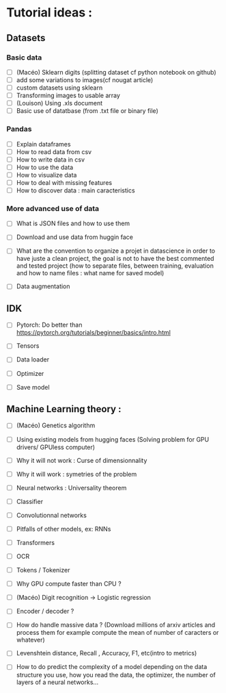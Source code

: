# Tutorial ideas :

## Datasets

### Basic data
 - [ ] (Macéo) Sklearn digits (splitting dataset cf python notebook on github)
 - [ ] add some variations to images(cf nougat article)
 - [ ] custom datasets using sklearn
 - [ ] Transforming images to usable array
 - [ ] (Louison) Using .xls document
 - [ ] Basic use of datatbase (from .txt file or binary file)

### Pandas 
 - [ ] Explain dataframes
 - [ ] How to read data from csv
 - [ ] How to write data in csv
 - [ ] How to use the data
 - [ ] How to visualize data
 - [ ] How to deal with missing features
 - [ ] How to discover data : main caracteristics

### More advanced use of data
 - [ ] What is JSON files and how to use them 
 - [ ] Download and use data from huggin face
 - [ ] What are the convention to organize a projet in datascience in order to have juste a clean project, the goal is not to have the best commented and tested project (how to separate files, between training, evaluation and how to name files : what name for saved model)
 - [ ] Data augmentation



## IDK
 - [ ] Pytorch: Do better than https://pytorch.org/tutorials/beginner/basics/intro.html
 - [ ] Tensors 
 - [ ] Data loader 
 - [ ] Optimizer 
 - [ ] Save model 



## Machine Learning theory :
 - [ ] (Macéo) Genetics algorithm
 - [ ] Using existing models from hugging faces (Solving problem for GPU drivers/ GPUless computer)
 - [ ] Why it will not work : Curse of dimensionnality 
 - [ ] Why it will work : symetries of the problem
 - [ ] Neural networks : Universality theorem
 - [ ] Classifier
 - [ ] Convolutionnal networks
 - [ ] Pitfalls of other models, ex: RNNs
 - [ ] Transformers
 - [ ] OCR
 - [ ] Tokens / Tokenizer
 - [ ] Why GPU compute faster than CPU ?
 - [ ] (Macéo) Digit recognition -> Logistic regression
 - [ ] Encoder / decoder ?
 - [ ] How do handle massive data ? (Download millions of arxiv articles and process them for example compute the mean of number of caracters or whatever)
 - [ ] Levenshtein distance, Recall , Accuracy, F1, etc(intro to metrics)
 - [ ] How to do predict the complexity of a model depending on the data structure you use, how you read the data, the optimizer, the number of layers of a neural networks...

